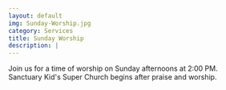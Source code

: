 ```yaml
---
layout: default
img: Sunday-Worship.jpg
category: Services
title: Sunday Worship
description: |
---
```

  Join us for a time of worship on Sunday afternoons at 2:00 PM.<br>Sanctuary Kid's Super Church begins after praise and worship.
